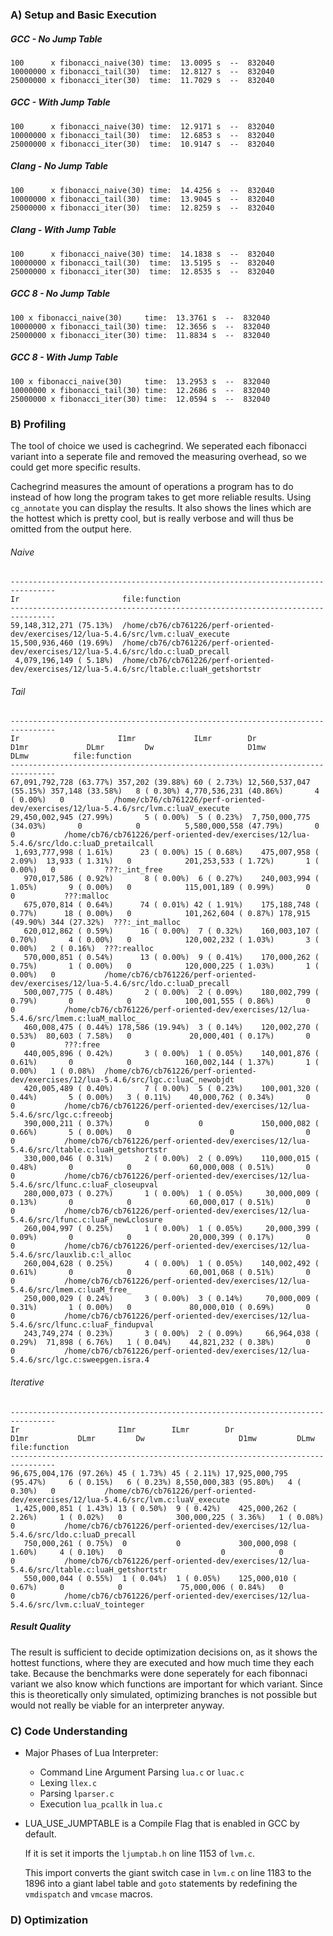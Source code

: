
### A) Setup and Basic Execution

##### GCC - No Jump Table

```
100      x fibonacci_naive(30) time:  13.0095 s  --  832040
10000000 x fibonacci_tail(30)  time:  12.8127 s  --  832040
25000000 x fibonacci_iter(30)  time:  11.7029 s  --  832040
```

##### GCC - With Jump Table

```
100      x fibonacci_naive(30) time:  12.9171 s  --  832040
10000000 x fibonacci_tail(30)  time:  12.6853 s  --  832040
25000000 x fibonacci_iter(30)  time:  10.9147 s  --  832040
```

##### Clang - No Jump Table

```
100      x fibonacci_naive(30) time:  14.4256 s  --  832040
10000000 x fibonacci_tail(30)  time:  13.9045 s  --  832040
25000000 x fibonacci_iter(30)  time:  12.8259 s  --  832040
```

##### Clang - With Jump Table

```
100      x fibonacci_naive(30) time:  14.1838 s  --  832040
10000000 x fibonacci_tail(30)  time:  13.5195 s  --  832040
25000000 x fibonacci_iter(30)  time:  12.8535 s  --  832040
```

##### GCC 8 - No Jump Table 

```
100 x fibonacci_naive(30)     time:  13.3761 s  --  832040
10000000 x fibonacci_tail(30) time:  12.3656 s  --  832040
25000000 x fibonacci_iter(30) time:  11.8834 s  --  832040
```

##### GCC 8 - With Jump Table 

```
100 x fibonacci_naive(30)     time:  13.2953 s  --  832040
10000000 x fibonacci_tail(30) time:  12.2686 s  --  832040
25000000 x fibonacci_iter(30) time:  12.0594 s  --  832040
```

### B) Profiling

The tool of choice we used is cachegrind.
We seperated each fibonacci variant into a seperate file and removed the measuring overhead, so we could get more specific results.

Cachegrind measures the amount of operations a program has to do instead of how long the program takes to get more reliable results.
Using `cg_annotate` you can display the results.
It also shows the lines which are the hottest which is pretty cool, but is really verbose and will thus be omitted from the output here.

###### Naive

```
--------------------------------------------------------------------------------
Ir                       file:function
--------------------------------------------------------------------------------
59,148,312,271 (75.13%)  /home/cb76/cb761226/perf-oriented-dev/exercises/12/lua-5.4.6/src/lvm.c:luaV_execute
15,500,936,460 (19.69%)  /home/cb76/cb761226/perf-oriented-dev/exercises/12/lua-5.4.6/src/ldo.c:luaD_precall
 4,079,196,149 ( 5.18%)  /home/cb76/cb761226/perf-oriented-dev/exercises/12/lua-5.4.6/src/ltable.c:luaH_getshortstr
```

###### Tail

```
--------------------------------------------------------------------------------
Ir                      I1mr             ILmr        Dr                      D1mr             DLmr         Dw                     D1mw             DLmw          file:function
--------------------------------------------------------------------------------
67,091,792,728 (63.77%) 357,202 (39.88%) 60 ( 2.73%) 12,560,537,047 (55.15%) 357,148 (33.58%)   8 ( 0.30%) 4,770,536,231 (40.86%)       4 ( 0.00%)   0           /home/cb76/cb761226/perf-oriented-dev/exercises/12/lua-5.4.6/src/lvm.c:luaV_execute
29,450,002,945 (27.99%)       5 ( 0.00%)  5 ( 0.23%)  7,750,000,775 (34.03%)       0            0          5,580,000,558 (47.79%)       0            0           /home/cb76/cb761226/perf-oriented-dev/exercises/12/lua-5.4.6/src/ldo.c:luaD_pretailcall
 1,693,777,998 ( 1.61%)      23 ( 0.00%) 15 ( 0.68%)    475,007,958 ( 2.09%)  13,933 ( 1.31%)   0            201,253,533 ( 1.72%)       1 ( 0.00%)   0           ???:_int_free
   970,017,586 ( 0.92%)       8 ( 0.00%)  6 ( 0.27%)    240,003,994 ( 1.05%)       9 ( 0.00%)   0            115,001,189 ( 0.99%)       0            0           ???:malloc
   675,070,814 ( 0.64%)      74 ( 0.01%) 42 ( 1.91%)    175,188,748 ( 0.77%)      18 ( 0.00%)   0            101,262,604 ( 0.87%) 178,915 (49.90%) 344 (27.32%)  ???:_int_malloc
   620,012,862 ( 0.59%)      16 ( 0.00%)  7 ( 0.32%)    160,003,107 ( 0.70%)       4 ( 0.00%)   0            120,002,232 ( 1.03%)       3 ( 0.00%)   2 ( 0.16%)  ???:realloc
   570,000,851 ( 0.54%)      13 ( 0.00%)  9 ( 0.41%)    170,000,262 ( 0.75%)       1 ( 0.00%)   0            120,000,225 ( 1.03%)       1 ( 0.00%)   0           /home/cb76/cb761226/perf-oriented-dev/exercises/12/lua-5.4.6/src/ldo.c:luaD_precall
   500,007,775 ( 0.48%)       2 ( 0.00%)  2 ( 0.09%)    180,002,799 ( 0.79%)       0            0            100,001,555 ( 0.86%)       0            0           /home/cb76/cb761226/perf-oriented-dev/exercises/12/lua-5.4.6/src/lmem.c:luaM_malloc_
   460,008,475 ( 0.44%) 178,586 (19.94%)  3 ( 0.14%)    120,002,270 ( 0.53%)  80,603 ( 7.58%)   0             20,000,401 ( 0.17%)       0            0           ???:free
   440,005,896 ( 0.42%)       3 ( 0.00%)  1 ( 0.05%)    140,001,876 ( 0.61%)       0            0            160,002,144 ( 1.37%)       1 ( 0.00%)   1 ( 0.08%)  /home/cb76/cb761226/perf-oriented-dev/exercises/12/lua-5.4.6/src/lgc.c:luaC_newobjdt
   420,005,489 ( 0.40%)       7 ( 0.00%)  5 ( 0.23%)    100,001,320 ( 0.44%)       5 ( 0.00%)   3 ( 0.11%)    40,000,762 ( 0.34%)       0            0           /home/cb76/cb761226/perf-oriented-dev/exercises/12/lua-5.4.6/src/lgc.c:freeobj
   390,000,211 ( 0.37%)       0           0             150,000,082 ( 0.66%)       5 ( 0.00%)   0                      0                0            0           /home/cb76/cb761226/perf-oriented-dev/exercises/12/lua-5.4.6/src/ltable.c:luaH_getshortstr
   330,000,046 ( 0.31%)       2 ( 0.00%)  2 ( 0.09%)    110,000,015 ( 0.48%)       0            0             60,000,008 ( 0.51%)       0            0           /home/cb76/cb761226/perf-oriented-dev/exercises/12/lua-5.4.6/src/lfunc.c:luaF_closeupval
   280,000,073 ( 0.27%)       1 ( 0.00%)  1 ( 0.05%)     30,000,009 ( 0.13%)       0            0             60,000,017 ( 0.51%)       0            0           /home/cb76/cb761226/perf-oriented-dev/exercises/12/lua-5.4.6/src/lfunc.c:luaF_newLclosure
   260,004,997 ( 0.25%)       1 ( 0.00%)  1 ( 0.05%)     20,000,399 ( 0.09%)       0            0             20,000,399 ( 0.17%)       0            0           /home/cb76/cb761226/perf-oriented-dev/exercises/12/lua-5.4.6/src/lauxlib.c:l_alloc
   260,004,628 ( 0.25%)       4 ( 0.00%)  1 ( 0.05%)    140,002,492 ( 0.61%)       0            0             60,001,068 ( 0.51%)       0            0           /home/cb76/cb761226/perf-oriented-dev/exercises/12/lua-5.4.6/src/lmem.c:luaM_free_
   250,000,029 ( 0.24%)       3 ( 0.00%)  3 ( 0.14%)     70,000,009 ( 0.31%)       1 ( 0.00%)   0             80,000,010 ( 0.69%)       0            0           /home/cb76/cb761226/perf-oriented-dev/exercises/12/lua-5.4.6/src/lfunc.c:luaF_findupval
   243,749,274 ( 0.23%)       3 ( 0.00%)  2 ( 0.09%)     66,964,038 ( 0.29%)  71,898 ( 6.76%)   1 ( 0.04%)    44,821,232 ( 0.38%)       0            0           /home/cb76/cb761226/perf-oriented-dev/exercises/12/lua-5.4.6/src/lgc.c:sweepgen.isra.4
```

###### Iterative

```
--------------------------------------------------------------------------------
Ir                      I1mr        ILmr        Dr                      D1mr           DLmr         Dw                     D1mw         DLmw          file:function
--------------------------------------------------------------------------------
96,675,004,176 (97.26%) 45 ( 1.73%) 45 ( 2.11%) 17,925,000,795 (95.47%)     6 ( 0.15%)   6 ( 0.23%) 8,550,000,383 (95.80%)   4 ( 0.30%)   0           /home/cb76/cb761226/perf-oriented-dev/exercises/12/lua-5.4.6/src/lvm.c:luaV_execute
 1,425,000,851 ( 1.43%) 13 ( 0.50%)  9 ( 0.42%)    425,000,262 ( 2.26%)     1 ( 0.02%)   0            300,000,225 ( 3.36%)   1 ( 0.08%)   0           /home/cb76/cb761226/perf-oriented-dev/exercises/12/lua-5.4.6/src/ldo.c:luaD_precall
   750,000,261 ( 0.75%)  0           0             300,000,098 ( 1.60%)     4 ( 0.10%)   0                      0            0            0           /home/cb76/cb761226/perf-oriented-dev/exercises/12/lua-5.4.6/src/ltable.c:luaH_getshortstr
   550,000,044 ( 0.55%)  1 ( 0.04%)  1 ( 0.05%)    125,000,010 ( 0.67%)     0            0             75,000,006 ( 0.84%)   0            0           /home/cb76/cb761226/perf-oriented-dev/exercises/12/lua-5.4.6/src/lvm.c:luaV_tointeger
```

##### Result Quality

The result is sufficient to decide optimization decisions on, as it shows the hottest functions, where they are executed and how much time they each take.
Because the benchmarks were done seperately for each fibonnaci variant we also know which functions are important for which variant.
Since this is theoretically only simulated, optimizing branches is not possible but would not really be viable for an interpreter anyway.

### C) Code Understanding

- Major Phases of Lua Interpreter:
  - Command Line Argument Parsing `lua.c` or `luac.c` 
  - Lexing `llex.c`
  - Parsing `lparser.c`
  - Execution `lua_pcallk` in `lua.c`

- LUA_USE_JUMPTABLE is a Compile Flag that is enabled in GCC by default.

  If it is set it imports the `ljumptab.h` on line 1153 of `lvm.c`.

  This import converts the giant switch case in `lvm.c` on line 1183 to the 1896 into a giant label table and `goto` statements by redefining the `vmdispatch` and `vmcase` macros.

### D) Optimization
